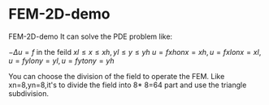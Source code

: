 # FEM-2D-demo
FEM-2D-demo 
It can solve the PDE problem like:

 $-\Delta u =f$ in the feild $xl\leq x \leq xh,yl\leq y\leq yh$ 
 $u=fxh on x=xh,u=fxl on x=xl,u=fyl on y=yl,u=fyt on y=yh$
 
 You can choose the division of the field to operate the FEM.
 Like xn=8,yn=8,it's to divide the field into 8* 8=64 part and use the triangle subdivision.
 
 
 
